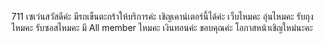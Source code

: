 711
เซเว่นสวัสดีค่ะ
มีรถเข็นตะกร้าให้บริการค่ะ
เชิญเคาน์เตอร์นี้ได้ค่ะ
เว็บไหมคะ
อุ่นไหมคะ
รับถุงไหมคะ
รับซอสไหมคะ
มี All member ไหมคะ
เงินทอนค่ะ
ขอบคุณค่ะ
โอกาสหน้าเชิญใหม่นะคะ

